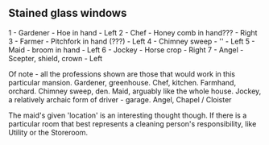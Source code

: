 Stained glass windows
---
1 - Gardener - Hoe in hand - Left
2 - Chef - Honey comb in hand??? - Right
3 - Farmer - Pitchfork in hand (???) - Left
4 - Chimney sweep - '' - Left
5 - Maid - broom in hand - Left
6 - Jockey - Horse crop - Right
7 - Angel - Scepter, shield, crown - Left

Of note - all the professions shown are those that would work in this particular mansion.
Gardener, greenhouse.
Chef, kitchen.
Farmhand, orchard.
Chimney sweep, den.
Maid, arguably like the whole house.
Jockey, a relatively archaic form of driver - garage.
Angel, Chapel / Cloister

The maid's given 'location' is an interesting thought though.
If there is a particular room that best represents a cleaning person's responsibility, like Utility or the Storeroom.